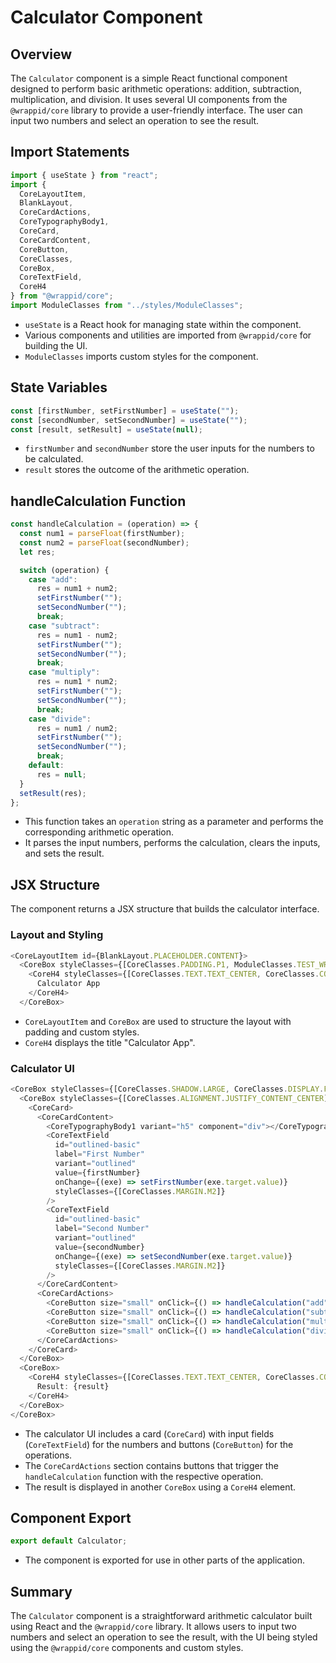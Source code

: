 


# Calculator Component

## Overview
The `Calculator` component is a simple React functional component designed to perform basic arithmetic operations: addition, subtraction, multiplication, and division. It uses several UI components from the `@wrappid/core` library to provide a user-friendly interface. The user can input two numbers and select an operation to see the result.

## Import Statements
```javascript
import { useState } from "react";
import {
  CoreLayoutItem,
  BlankLayout,
  CoreCardActions,
  CoreTypographyBody1,
  CoreCard,
  CoreCardContent,
  CoreButton,
  CoreClasses,
  CoreBox,
  CoreTextField,
  CoreH4
} from "@wrappid/core";
import ModuleClasses from "../styles/ModuleClasses";
```
- `useState` is a React hook for managing state within the component.
- Various components and utilities are imported from `@wrappid/core` for building the UI.
- `ModuleClasses` imports custom styles for the component.

## State Variables
```javascript
const [firstNumber, setFirstNumber] = useState("");
const [secondNumber, setSecondNumber] = useState("");
const [result, setResult] = useState(null);
```
- `firstNumber` and `secondNumber` store the user inputs for the numbers to be calculated.
- `result` stores the outcome of the arithmetic operation.

## handleCalculation Function
```javascript
const handleCalculation = (operation) => {
  const num1 = parseFloat(firstNumber);
  const num2 = parseFloat(secondNumber);
  let res;

  switch (operation) {
    case "add":
      res = num1 + num2;
      setFirstNumber("");
      setSecondNumber("");
      break;
    case "subtract":
      res = num1 - num2;
      setFirstNumber("");
      setSecondNumber("");
      break;
    case "multiply":
      res = num1 * num2;
      setFirstNumber("");
      setSecondNumber("");
      break;
    case "divide":
      res = num1 / num2;
      setFirstNumber("");
      setSecondNumber("");
      break;
    default:
      res = null;
  }
  setResult(res);
};
```
- This function takes an `operation` string as a parameter and performs the corresponding arithmetic operation.
- It parses the input numbers, performs the calculation, clears the inputs, and sets the result.

## JSX Structure
The component returns a JSX structure that builds the calculator interface.

### Layout and Styling
```javascript
<CoreLayoutItem id={BlankLayout.PLACEHOLDER.CONTENT}>
  <CoreBox styleClasses={[CoreClasses.PADDING.P1, ModuleClasses.TEST_WRAPPID_STYLE_CLASS]}>
    <CoreH4 styleClasses={[CoreClasses.TEXT.TEXT_CENTER, CoreClasses.COLOR.TEXT_INFO_DARK]}> 
      Calculator App  
    </CoreH4>
  </CoreBox>
```
- `CoreLayoutItem` and `CoreBox` are used to structure the layout with padding and custom styles.
- `CoreH4` displays the title "Calculator App".

### Calculator UI
```javascript
<CoreBox styleClasses={[CoreClasses.SHADOW.LARGE, CoreClasses.DISPLAY.FLEX, CoreClasses.ALIGNMENT.JUSTIFY_CONTENT_SPACE_AROUND, CoreClasses.MARGIN.M2]}>
  <CoreBox styleClasses={[CoreClasses.ALIGNMENT.JUSTIFY_CONTENT_CENTER]}>
    <CoreCard>
      <CoreCardContent>
        <CoreTypographyBody1 variant="h5" component="div"></CoreTypographyBody1>
        <CoreTextField
          id="outlined-basic"
          label="First Number"
          variant="outlined"
          value={firstNumber}
          onChange={(exe) => setFirstNumber(exe.target.value)}
          styleClasses={[CoreClasses.MARGIN.M2]}
        />
        <CoreTextField
          id="outlined-basic"
          label="Second Number"
          variant="outlined"
          value={secondNumber}
          onChange={(exe) => setSecondNumber(exe.target.value)}
          styleClasses={[CoreClasses.MARGIN.M2]}
        />
      </CoreCardContent>
      <CoreCardActions>
        <CoreButton size="small" onClick={() => handleCalculation("add")}>Add</CoreButton>
        <CoreButton size="small" onClick={() => handleCalculation("subtract")}>Subtract</CoreButton>
        <CoreButton size="small" onClick={() => handleCalculation("multiply")}>Multiply</CoreButton>
        <CoreButton size="small" onClick={() => handleCalculation("divide")}>Divide</CoreButton>
      </CoreCardActions>
    </CoreCard>
  </CoreBox>
  <CoreBox>
    <CoreH4 styleClasses={[CoreClasses.TEXT.TEXT_CENTER, CoreClasses.COLOR.TEXT_INFO_DARK, CoreClasses.PADDING.P1, CoreClasses.MARGIN.M5]}> 
      Result: {result}
    </CoreH4>
  </CoreBox>
</CoreBox>
```
- The calculator UI includes a card (`CoreCard`) with input fields (`CoreTextField`) for the numbers and buttons (`CoreButton`) for the operations.
- The `CoreCardActions` section contains buttons that trigger the `handleCalculation` function with the respective operation.
- The result is displayed in another `CoreBox` using a `CoreH4` element.

## Component Export
```javascript
export default Calculator;
```
- The component is exported for use in other parts of the application.

## Summary
The `Calculator` component is a straightforward arithmetic calculator built using React and the `@wrappid/core` library. It allows users to input two numbers and select an operation to see the result, with the UI being styled using the `@wrappid/core` components and custom styles.
```

